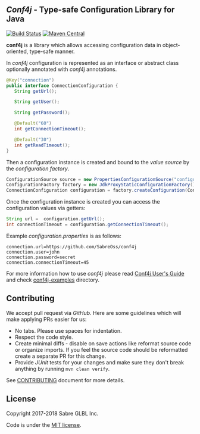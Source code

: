 <!--
  MIT License

  Copyright 2017-2018 Sabre GLBL Inc.

  Permission is hereby granted, free of charge, to any person obtaining a copy
  of this software and associated documentation files (the "Software"), to deal
  in the Software without restriction, including without limitation the rights
  to use, copy, modify, merge, publish, distribute, sublicense, and/or sell
  copies of the Software, and to permit persons to whom the Software is
  furnished to do so, subject to the following conditions:

  The above copyright notice and this permission notice shall be included in all
  copies or substantial portions of the Software.

  THE SOFTWARE IS PROVIDED "AS IS", WITHOUT WARRANTY OF ANY KIND, EXPRESS OR
  IMPLIED, INCLUDING BUT NOT LIMITED TO THE WARRANTIES OF MERCHANTABILITY,
  FITNESS FOR A PARTICULAR PURPOSE AND NONINFRINGEMENT. IN NO EVENT SHALL THE
  AUTHORS OR COPYRIGHT HOLDERS BE LIABLE FOR ANY CLAIM, DAMAGES OR OTHER
  LIABILITY, WHETHER IN AN ACTION OF CONTRACT, TORT OR OTHERWISE, ARISING FROM,
  OUT OF OR IN CONNECTION WITH THE SOFTWARE OR THE USE OR OTHER DEALINGS IN THE
  SOFTWARE.
 -->

## _Conf4j_ - Type-safe Configuration Library for Java

[![Build Status](https://travis-ci.org/SabreOSS/conf4j.svg?branch=master)](https://travis-ci.org/SabreOSS/conf4j)
[![Maven Central](https://maven-badges.herokuapp.com/maven-central/com.sabre.oss.conf4j/conf4j-api/badge.svg)](https://maven-badges.herokuapp.com/maven-central/com.sabre.oss.conf4j/conf4j-api)

__conf4j__ is a library which allows accessing configuration data in object-oriented, type-safe manner.

In _conf4j_ configuration is represented as an interface or abstract class optionally annotated with _conf4j_ annotations.

```java
@Key("connection")
public interface ConnectionConfiguration {
   String getUrl();

   String getUser();

   String getPassword();

   @Default("60")
   int getConnectionTimeout();

   @Default("30")
   int getReadTimeout();
}
```

Then a configuration instance is created and bound to the _value source_ by the _configuration factory_.

```java
ConfigurationSource source = new PropertiesConfigurationSource("configuration.properties");
ConfigurationFactory factory = new JdkProxyStaticConfigurationFactory();
ConnectionConfiguration configuration = factory.createConfiguration(ConnectionConfiguration.class, source);
```

Once the configuration instance is created you can access the configuration values via getters:

```java
String url =  configuration.getUrl();
int connectionTimeout = configuration.getConnectionTimeout();
```

Example _configuration.properties_ is as follows:

```properties
connection.url=https://github.com/SabreOss/conf4j
connection.user=john
connection.password=secret
connection.connectionTimeout=45
```

For more information how to use _conf4j_ please read [Conf4j User's Guide](USERS-GUIDE.md)
and check [conf4j-examples](conf4j-examples) directory.

## Contributing

We accept pull request via _GitHub_. Here are some guidelines which will make applying PRs easier for us:

* No tabs. Please use spaces for indentation.
* Respect the code style.
* Create minimal diffs - disable on save actions like reformat source code or organize imports.
  If you feel the source code should be reformatted create a separate PR for this change.
* Provide _JUnit_ tests for your changes and make sure they don't break anything by running
  `mvn clean verify`.

See [CONTRIBUTING](CONTRIBUTING.md) document for more details.

## License

Copyright 2017-2018 Sabre GLBL Inc.

Code is under the [MIT license](LICENSE).
